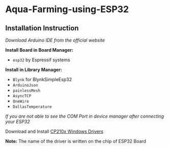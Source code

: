 # Aqua-Farming-using-ESP32

## Installation Instruction

_Download Arduino IDE from the official website_

**Install Board in Board Manager:**
- `esp32` by Espressif systems 

**Install in Library Manager:**
- `Blynk` for BlynkSimpleEsp32
- `ArduinoJson`
- `painlessMesh`
- `AsyncTCP`
- `OneWire`
- `DallasTemperature`

*If you are not able to see the COM Port in device manager after connecting your ESP32*

Download and Install [CP210x Windows Drivers](https://www.silabs.com/developers/usb-to-uart-bridge-vcp-drivers?tab=downloads)

**Note:** The name of the driver is written on the chip of ESP32 Board